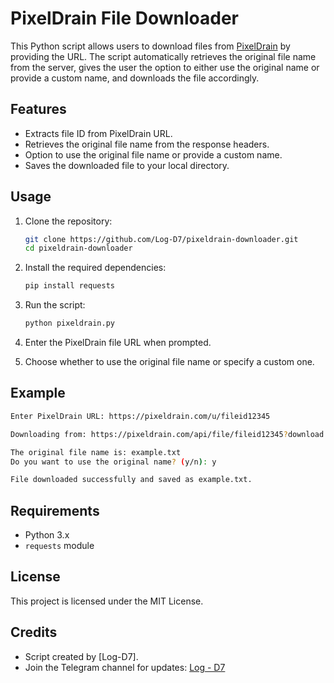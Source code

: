 
# PixelDrain File Downloader

This Python script allows users to download files from [PixelDrain](https://pixeldrain.com) by providing the URL. The script automatically retrieves the original file name from the server, gives the user the option to either use the original name or provide a custom name, and downloads the file accordingly.

## Features

- Extracts file ID from PixelDrain URL.
- Retrieves the original file name from the response headers.
- Option to use the original file name or provide a custom name.
- Saves the downloaded file to your local directory.

## Usage

1. Clone the repository:

   ```bash
   git clone https://github.com/Log-D7/pixeldrain-downloader.git
   cd pixeldrain-downloader
   ```

2. Install the required dependencies:

   ```bash
   pip install requests
   ```

3. Run the script:

   ```bash
   python pixeldrain.py
   ```

4. Enter the PixelDrain file URL when prompted.

5. Choose whether to use the original file name or specify a custom one.

## Example

```bash
Enter PixelDrain URL: https://pixeldrain.com/u/fileid12345

Downloading from: https://pixeldrain.com/api/file/fileid12345?download

The original file name is: example.txt
Do you want to use the original name? (y/n): y

File downloaded successfully and saved as example.txt.
```

## Requirements

- Python 3.x
- `requests` module

## License

This project is licensed under the MIT License.

## Credits

- Script created by [Log-D7].
- Join the Telegram channel for updates: [Log - D7](https://t.me/Decode7Channel)
